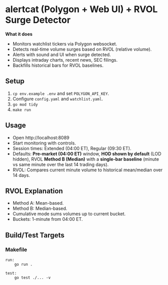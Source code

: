 # alertcat (Polygon + Web UI) + RVOL Surge Detector

**What it does**
- Monitors watchlist tickers via Polygon websocket.
- Detects real-time volume surges based on RVOL (relative volume).
- Alerts with sound and UI when surge detected.
- Displays intraday charts, recent news, SEC filings.
- Backfills historical bars for RVOL baselines.

## Setup
1. `cp env.example .env` and set `POLYGON_API_KEY`.
2. Configure `config.yaml` and `watchlist.yaml`.
3. `go mod tidy`
4. `make run`

## Usage
- Open http://localhost:8089
- Start monitoring with controls.
- Session times: Extended (04:00 ET), Regular (09:30 ET).
- Defaults: **Pre‑market (04:00 ET)** window, **HOD shown by default** (LOD hidden),
  RVOL **Method B (Median)** with a **single‑bar baseline** (minute vs same minute over the last 14 trading days).
- RVOL: Compares current minute volume to historical mean/median over 14 days.

## RVOL Explanation
- Method A: Mean-based.
- Method B: Median-based.
- Cumulative mode sums volumes up to current bucket.
- Buckets: 1-minute from 04:00 ET.

## Build/Test Targets

### Makefile

```
run:
	go run .

test:
	go test ./... -v
```
